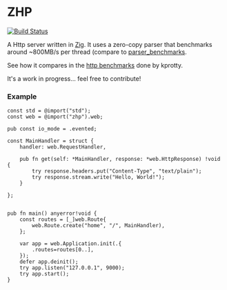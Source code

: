 # ZHP

[![Build Status](https://travis-ci.org/frmdstryr/zhp.svg?branch=master)](https://travis-ci.org/frmdstryr/zhp)

A Http server written in [Zig](https://ziglang.org/).  It uses a zero-copy parser that
benchmarks around ~800MB/s per thread (compare to [parser_benchmarks](https://github.com/rust-bakery/parser_benchmarks/tree/master/http).


See how it compares in the [http benchmarks](https://gist.github.com/kprotty/3f369f46293a421f09190b829cfb48f7#file-newresults-md)
done by kprotty.

It's a work in progress... feel free to contribute!


### Example

```zig
const std = @import("std");
const web = @import("zhp").web;

pub const io_mode = .evented;

const MainHandler = struct {
    handler: web.RequestHandler,

    pub fn get(self: *MainHandler, response: *web.HttpResponse) !void {
        try response.headers.put("Content-Type", "text/plain");
        try response.stream.write("Hello, World!");
    }

};


pub fn main() anyerror!void {
    const routes = [_]web.Route{
        web.Route.create("home", "/", MainHandler),
    };

    var app = web.Application.init(.{
        .routes=routes[0..],
    });
    defer app.deinit();
    try app.listen("127.0.0.1", 9000);
    try app.start();
}

```
